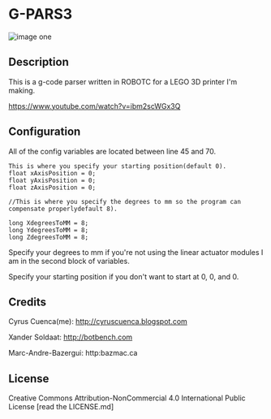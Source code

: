 # G-PARS3

![image one](https://github.com/cyruscuenca/g-pars3/blob/master/media/3Dprinter_header.jpg)


## Description

This is a g-code parser written in ROBOTC for a LEGO 3D printer I'm making. 

https://www.youtube.com/watch?v=ibm2scWGx3Q

## Configuration

All of the config variables are located between line 45 and 70.

```
This is where you specify your starting position(default 0).
float xAxisPosition = 0;
float yAxisPosition = 0;
float zAxisPosition = 0;

//This is where you specify the degrees to mm so the program can compensate properlydefault 8).

long XdegreesToMM = 8;
long YdegreesToMM = 8;
long ZdegreesToMM = 8;
```

Specify your degrees to mm if you're not using the linear actuator modules I am in the second block of variables. 

Specify your starting position if you don't want to start at 0, 0, and 0.

## Credits

Cyrus Cuenca(me): http://cyruscuenca.blogspot.com

Xander Soldaat: http://botbench.com

Marc-Andre-Bazergui: http:bazmac.ca

## License

Creative Commons Attribution-NonCommercial 4.0 International Public License
[read the LICENSE.md]

